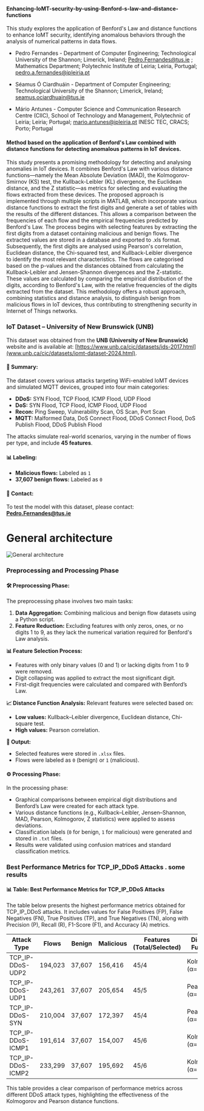 #### Enhancing-IoMT-security-by-using-Benford-s-law-and-distance-functions
This study explores the application of Benford's Law and distance functions to enhance IoMT security, identifying anomalous behaviors through the analysis of numerical patterns in data flows.

+ Pedro Fernandes - Department of Computer Engineering; Technological University of the Shannon; Limerick, Ireland; Pedro.Fernandes@tus.ie ; Mathematics Department; Polytechnic Institute of Leiria; Leiria, Portugal; pedro.a.fernandes@ipleiria.pt

+ Séamus Ó Ciardhuáin - Department of Computer Engineering; Technological University of the Shannon; Limerick, Ireland; seamus.ociardhuain@tus.ie

+ Mário Antunes - Computer Science and Communication Research Centre (CIIC), School of Technology and Management, Polytechnic of Leiria; Leiria; Portugal; mario.antunes@ipleiria.pt INESC TEC, CRACS; Porto; Portugal

#### Method based on the application of Benford's Law combined with distance functions for detecting anomalous patterns in IoT devices.

This study presents a promising methodology for detecting and analysing anomalies in IoT devices. It combines Benford's Law with various distance functions—namely the Mean Absolute Deviation (MAD), the Kolmogorov-Smirnov (KS) test, the Kullback-Leibler (KL) divergence, the Euclidean distance, and the Z statistic—as metrics for selecting and evaluating the flows extracted from these devices.
The proposed approach is implemented through multiple scripts in MATLAB, which incorporate various distance functions to extract the first digits and generate a set of tables with the results of the different distances. This allows a comparison between the frequencies of each flow and the empirical frequencies predicted by Benford's Law.
The process begins with selecting features by extracting the first digits from a dataset containing malicious and benign flows. The extracted values are stored in a database and exported to .xls format. Subsequently, the first digits are analysed using Pearson's correlation, Euclidean distance, the Chi-squared test, and Kullback-Leibler divergence to identify the most relevant characteristics.
The flows are categorised based on the p-values and the distances obtained from calculating the Kullback-Leibler and Jensen-Shannon divergences and the Z-statistic. These values are calculated by comparing the empirical distribution of the digits, according to Benford's Law, with the relative frequencies of the digits extracted from the dataset.
This methodology offers a robust approach, combining statistics and distance analysis, to distinguish benign from malicious flows in IoT devices, thus contributing to strengthening security in Internet of Things networks.

### IoT Dataset – University of New Brunswick (UNB)

This dataset was obtained from the **UNB (University of New Brunswick)** website and is available at: [https://www.unb.ca/cic/datasets/ids-2017.html](www.unb.ca/cic/datasets/iomt-dataset-2024.html).

#### 📝 **Summary:**
The dataset covers various attacks targeting WiFi-enabled IoMT devices and simulated MQTT devices, grouped into four main categories:
- **DDoS:** SYN Flood, TCP Flood, ICMP Flood, UDP Flood  
- **DoS:** SYN Flood, TCP Flood, ICMP Flood, UDP Flood  
- **Recon:** Ping Sweep, Vulnerability Scan, OS Scan, Port Scan  
- **MQTT:** Malformed Data, DoS Connect Flood, DDoS Connect Flood, DoS Publish Flood, DDoS Publish Flood  

The attacks simulate real-world scenarios, varying in the number of flows per type, and include **45 features**.

#### 📊 **Labeling:**
- **Malicious flows:** Labeled as `1`  
- **37,607 benign flows:** Labeled as `0`  

#### 📧 **Contact:**
To test the model with this dataset, please contact:  
**Pedro.Fernandes@tus.ie**

# General architecture 

![General architecture](Arquitetura_geral.jpg) 

### Preprocessing and Processing Phase

#### 🛠️ **Preprocessing Phase:**
The preprocessing phase involves two main tasks:
1. **Data Aggregation:** Combining malicious and benign flow datasets using a Python script.
2. **Feature Reduction:** Excluding features with only zeros, ones, or no digits 1 to 9, as they lack the numerical variation required for Benford's Law analysis.

**📊 Feature Selection Process:**
- Features with only binary values (0 and 1) or lacking digits from 1 to 9 were removed.
- Digit collapsing was applied to extract the most significant digit.
- First-digit frequencies were calculated and compared with Benford’s Law.

**📈 Distance Function Analysis:**
Relevant features were selected based on:
- **Low values:** Kullback–Leibler divergence, Euclidean distance, Chi-square test.
- **High values:** Pearson correlation.

**💾 Output:**
- Selected features were stored in `.xlsx` files.
- Flows were labeled as `0` (benign) or `1` (malicious).

#### ⚙️ **Processing Phase:**
In the processing phase:
- Graphical comparisons between empirical digit distributions and Benford’s Law were created for each attack type.
- Various distance functions (e.g., Kullback–Leibler, Jensen–Shannon, MAD, Pearson, Kolmogorov, Z statistics) were applied to assess deviations.
- Classification labels (`0` for benign, `1` for malicious) were generated and stored in `.txt` files.
- Results were validated using confusion matrices and standard classification metrics.

### Best Performance Metrics for TCP_IP_DDoS Attacks . some results

#### 📊 **Table: Best Performance Metrics for TCP_IP_DDoS Attacks**
The table below presents the highest performance metrics obtained for TCP_IP_DDoS attacks. It includes values for False Positives (FP), False Negatives (FN), True Positives (TP), and True Negatives (TN), along with Precision (P), Recall (R), F1-Score (F1), and Accuracy (A) metrics.

| **Attack Type** | **Flows** | **Benign** | **Malicious** | **Features (Total/Selected)** | **Distance Function** | **TP** | **FN** | **FP** | **TN** | **Precision** | **Recall** | **F1 Score** | **Accuracy** |
|------------------|----------|-----------|--------------|------------------------------|---------------------|-------|-------|-------|-------|------------|---------|------------|-----------|
| TCP_IP-DDoS-UDP2 | 194,023  | 37,607   | 156,416    | 45/4                        | Kolmogorov (α=0.01)|154,460|1,956  |4,242  |33,365 |0.9733     |0.9875   |0.9803     |0.9681    |
| TCP_IP-DDoS-UDP1 | 243,261  | 37,607   | 205,654    | 45/5                        | Pearson (α=0.05)  |204,345|1,309  |9,674  |27,933 |0.9548     |0.9936   |0.9738     |0.9549    |
| TCP_IP-DDoS-SYN  | 210,004  | 37,607   | 172,397    | 45/4                        | Pearson (α=0.05)  |159,170|13,227 |18,167 |19,440 |0.8976     |0.9233   |0.9102     |0.8505    |
| TCP_IP-DDoS-ICMP1| 191,614  | 37,607   | 154,007    | 45/6                        | Kolmogorov (α=0.01)|148,973|5,034  |1,134  |36,473 |0.9924     |0.9673   |0.9797     |0.9678    |
| TCP_IP-DDoS-ICMP2| 233,299  | 37,607   | 195,692    | 45/6                        | Kolmogorov (α=0.01)|191,545|4,147  |4,647  |32,960 |0.9763     |0.9788   |0.9776     |0.9623    |

This table provides a clear comparison of performance metrics across different DDoS attack types, highlighting the effectiveness of the Kolmogorov and Pearson distance functions.






